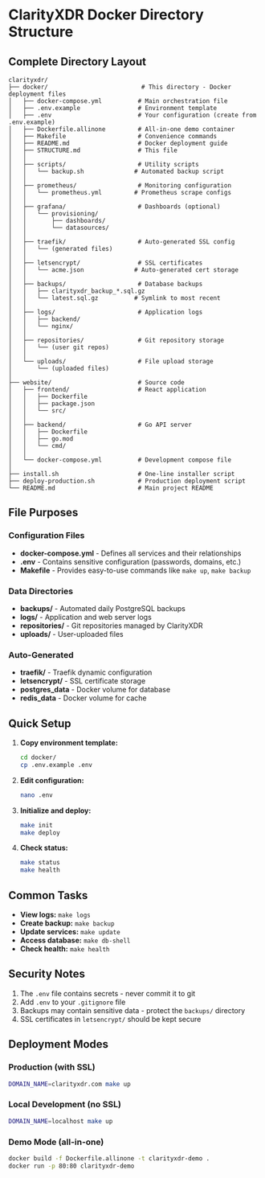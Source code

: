 # ClarityXDR Docker Directory Structure

## Complete Directory Layout

```
clarityxdr/
├── docker/                          # This directory - Docker deployment files
│   ├── docker-compose.yml          # Main orchestration file
│   ├── .env.example                # Environment template
│   ├── .env                        # Your configuration (create from .env.example)
│   ├── Dockerfile.allinone         # All-in-one demo container
│   ├── Makefile                    # Convenience commands
│   ├── README.md                   # Docker deployment guide
│   ├── STRUCTURE.md                # This file
│   │
│   ├── scripts/                    # Utility scripts
│   │   └── backup.sh              # Automated backup script
│   │
│   ├── prometheus/                 # Monitoring configuration
│   │   └── prometheus.yml         # Prometheus scrape configs
│   │
│   ├── grafana/                    # Dashboards (optional)
│   │   └── provisioning/
│   │       ├── dashboards/
│   │       └── datasources/
│   │
│   ├── traefik/                    # Auto-generated SSL config
│   │   └── (generated files)
│   │
│   ├── letsencrypt/                # SSL certificates
│   │   └── acme.json              # Auto-generated cert storage
│   │
│   ├── backups/                    # Database backups
│   │   ├── clarityxdr_backup_*.sql.gz
│   │   └── latest.sql.gz          # Symlink to most recent
│   │
│   ├── logs/                       # Application logs
│   │   ├── backend/
│   │   └── nginx/
│   │
│   ├── repositories/               # Git repository storage
│   │   └── (user git repos)
│   │
│   └── uploads/                    # File upload storage
│       └── (uploaded files)
│
├── website/                        # Source code
│   ├── frontend/                   # React application
│   │   ├── Dockerfile
│   │   ├── package.json
│   │   └── src/
│   │
│   ├── backend/                    # Go API server
│   │   ├── Dockerfile
│   │   ├── go.mod
│   │   └── cmd/
│   │
│   └── docker-compose.yml          # Development compose file
│
├── install.sh                      # One-line installer script
├── deploy-production.sh            # Production deployment script
└── README.md                       # Main project README
```

## File Purposes

### Configuration Files
- **docker-compose.yml** - Defines all services and their relationships
- **.env** - Contains sensitive configuration (passwords, domains, etc.)
- **Makefile** - Provides easy-to-use commands like `make up`, `make backup`

### Data Directories
- **backups/** - Automated daily PostgreSQL backups
- **logs/** - Application and web server logs
- **repositories/** - Git repositories managed by ClarityXDR
- **uploads/** - User-uploaded files

### Auto-Generated
- **traefik/** - Traefik dynamic configuration
- **letsencrypt/** - SSL certificate storage
- **postgres_data** - Docker volume for database
- **redis_data** - Docker volume for cache

## Quick Setup

1. **Copy environment template:**
   ```bash
   cd docker/
   cp .env.example .env
   ```

2. **Edit configuration:**
   ```bash
   nano .env
   ```

3. **Initialize and deploy:**
   ```bash
   make init
   make deploy
   ```

4. **Check status:**
   ```bash
   make status
   make health
   ```

## Common Tasks

- **View logs:** `make logs`
- **Create backup:** `make backup`
- **Update services:** `make update`
- **Access database:** `make db-shell`
- **Check health:** `make health`

## Security Notes

1. The `.env` file contains secrets - never commit it to git
2. Add `.env` to your `.gitignore` file
3. Backups may contain sensitive data - protect the `backups/` directory
4. SSL certificates in `letsencrypt/` should be kept secure

## Deployment Modes

### Production (with SSL)
```bash
DOMAIN_NAME=clarityxdr.com make up
```

### Local Development (no SSL)
```bash
DOMAIN_NAME=localhost make up
```

### Demo Mode (all-in-one)
```bash
docker build -f Dockerfile.allinone -t clarityxdr-demo .
docker run -p 80:80 clarityxdr-demo
```